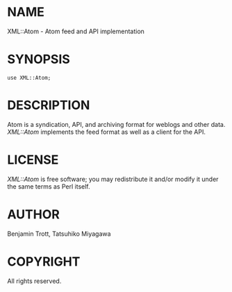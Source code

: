 # NAME

XML::Atom - Atom feed and API implementation

# SYNOPSIS

    use XML::Atom;

# DESCRIPTION

Atom is a syndication, API, and archiving format for weblogs and other
data. _XML::Atom_ implements the feed format as well as a client for the
API.

# LICENSE

_XML::Atom_ is free software; you may redistribute it and/or modify it
under the same terms as Perl itself.

# AUTHOR

Benjamin Trott, Tatsuhiko Miyagawa

# COPYRIGHT

All rights reserved.
